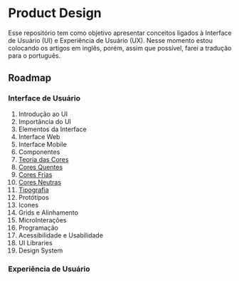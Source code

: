 # Product Design

Esse repositório tem como objetivo apresentar conceitos ligados à Interface de Usuário (UI) e Experiência de Usuário (UX). Nesse momento estou colocando os artigos em inglês, porém, assim que possível, farei a tradução para o português.

## Roadmap

### Interface de Usuário

1. Introdução ao UI
2. Importância do UI
3. Elementos da Interface
4. Interface Web
5. Interface Mobile
6. Componentes
7. [Teoria das Cores](./user-interface/color-theory.md)
8. [Cores Quentes](./user-interface/warm-colors.md)
9. [Cores Frias](./user-interface/cool-colors.md)
10. [Cores Neutras](./user-interface/neutral-colors.md)
11. [Tipografia](./user-interface/typography.md)
12. Protótipos
13. Icones
14. Grids e Alinhamento
15. MicroInterações
16. Programação
17. Acessibilidade e Usabilidade
18. UI Libraries
19. Design System

### Experiência de Usuário
